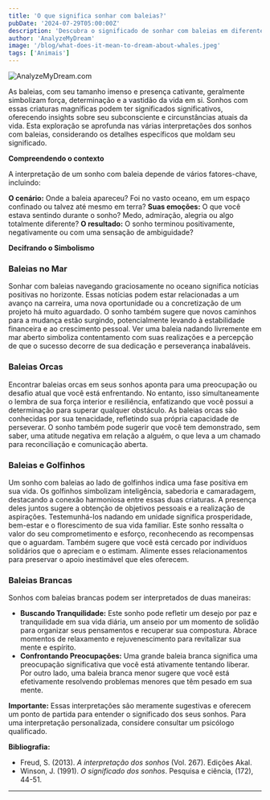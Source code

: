 ```yaml
---
title: 'O que significa sonhar com baleias?'
pubDate: '2024-07-29T05:00:00Z'
description: 'Descubra o significado de sonhar com baleias em diferentes contextos e o que seu subconsciente pode estar tentando lhe comunicar.'
author: 'AnalyzeMyDream'
image: '/blog/what-does-it-mean-to-dream-about-whales.jpeg'
tags: ['Animais']
---
```


![AnalyzeMyDream.com](/blog/what-does-it-mean-to-dream-about-whales.jpeg)


As baleias, com seu tamanho imenso e presença cativante, geralmente simbolizam força, determinação e a vastidão da vida em si. Sonhos com essas criaturas magníficas podem ter significados significativos, oferecendo insights sobre seu subconsciente e circunstâncias atuais da vida. Esta exploração se aprofunda nas várias interpretações dos sonhos com baleias, considerando os detalhes específicos que moldam seu significado.

**Compreendendo o contexto**

A interpretação de um sonho com baleia depende de vários fatores-chave, incluindo:

**O cenário:** Onde a baleia apareceu? Foi no vasto oceano, em um espaço confinado ou talvez até mesmo em terra? 
**Suas emoções:** O que você estava sentindo durante o sonho? Medo, admiração, alegria ou algo totalmente diferente?
**O resultado:** O sonho terminou positivamente, negativamente ou com uma sensação de ambiguidade?

**Decifrando o Simbolismo**

### Baleias no Mar

Sonhar com baleias navegando graciosamente no oceano significa notícias positivas no horizonte. Essas notícias podem estar relacionadas a um avanço na carreira, uma nova oportunidade ou a concretização de um projeto há muito aguardado. O sonho também sugere que novos caminhos para a mudança estão surgindo, potencialmente levando à estabilidade financeira e ao crescimento pessoal. Ver uma baleia nadando livremente em mar aberto simboliza contentamento com suas realizações e a percepção de que o sucesso decorre de sua dedicação e perseverança inabaláveis.

### Baleias Orcas

Encontrar baleias orcas em seus sonhos aponta para uma preocupação ou desafio atual que você está enfrentando. No entanto, isso simultaneamente o lembra de sua força interior e resiliência, enfatizando que você possui a determinação para superar qualquer obstáculo. As baleias orcas são conhecidas por sua tenacidade, refletindo sua própria capacidade de perseverar. O sonho também pode sugerir que você tem demonstrado, sem saber, uma atitude negativa em relação a alguém, o que leva a um chamado para reconciliação e comunicação aberta.

### Baleias e Golfinhos

Um sonho com baleias ao lado de golfinhos indica uma fase positiva em sua vida. Os golfinhos simbolizam inteligência, sabedoria e camaradagem, destacando a conexão harmoniosa entre essas duas criaturas. A presença deles juntos sugere a obtenção de objetivos pessoais e a realização de aspirações. Testemunhá-los nadando em unidade significa prosperidade, bem-estar e o florescimento de sua vida familiar. Este sonho ressalta o valor do seu comprometimento e esforço, reconhecendo as recompensas que o aguardam. Também sugere que você está cercado por indivíduos solidários que o apreciam e o estimam. Alimente esses relacionamentos para preservar o apoio inestimável que eles oferecem.

### Baleias Brancas

Sonhos com baleias brancas podem ser interpretados de duas maneiras:

- **Buscando Tranquilidade:** Este sonho pode refletir um desejo por paz e tranquilidade em sua vida diária, um anseio por um momento de solidão para organizar seus pensamentos e recuperar sua compostura. Abrace momentos de relaxamento e rejuvenescimento para revitalizar sua mente e espírito.
- **Confrontando Preocupações:** Uma grande baleia branca significa uma preocupação significativa que você está ativamente tentando liberar. Por outro lado, uma baleia branca menor sugere que você está efetivamente resolvendo problemas menores que têm pesado em sua mente.

**Importante:** Essas interpretações são meramente sugestivas e oferecem um ponto de partida para entender o significado dos seus sonhos. Para uma interpretação personalizada, considere consultar um psicólogo qualificado. 

**Bibliografia:**

* Freud, S. (2013). *A interpretação dos sonhos* (Vol. 267). Edições Akal.
* Winson, J. (1991). *O significado dos sonhos*. Pesquisa e ciência, (172), 44-51.

---